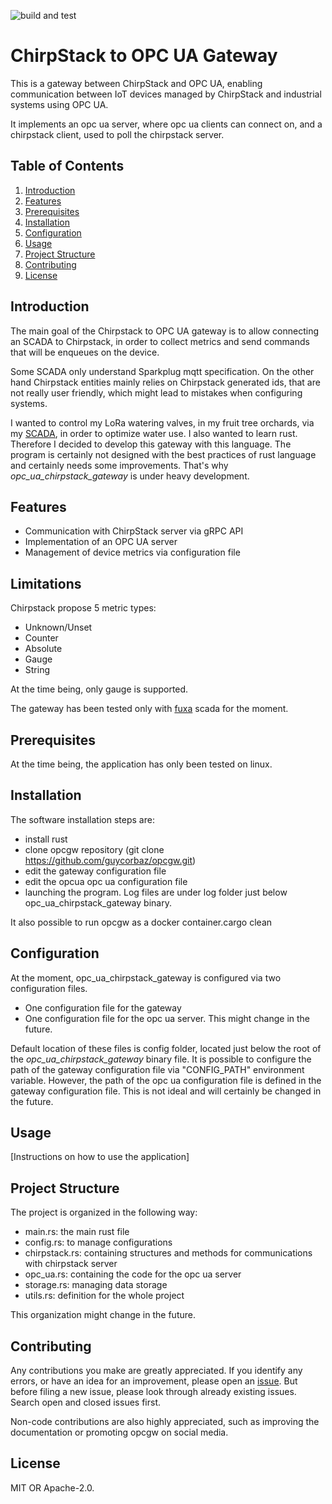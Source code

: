 ![build and test](https://github.com/guycorbaz/opcgw/actions/workflows/ci.yml/badge.svg)

# ChirpStack to OPC UA Gateway

This is a gateway between ChirpStack and OPC UA,
enabling communication between IoT devices managed by ChirpStack
and industrial systems using OPC UA.

It implements an opc ua server, where opc ua clients can connect on,
and a chirpstack client, used to poll the chirpstack server.


## Table of Contents

1. [Introduction](#introduction)
2. [Features](#features)
3. [Prerequisites](#prerequisites)
4. [Installation](#installation)
5. [Configuration](#configuration)
6. [Usage](#usage)
7. [Project Structure](#project-structure)
8. [Contributing](#contributing)
9. [License](#license)

## Introduction

The main goal of the Chirpstack to OPC UA gateway is to allow connecting
an SCADA to Chirpstack, in order to collect metrics and send commands
that will be enqueues on the device.

Some SCADA only understand Sparkplug mqtt specification.
On the other hand Chirpstack entities mainly relies on Chirpstack generated ids,
that are not really user friendly, which might lead to mistakes when configuring systems.

I wanted to control my LoRa watering valves, in my fruit tree orchards, via my [SCADA](https://en.wikipedia.org/wiki/SCADA),
in order to optimize water use.
I also wanted to learn rust. Therefore I decided to develop this gateway with this language.
The program is certainly not designed with the best practices of rust language and
certainly needs some improvements. That's why *opc_ua_chirpstack_gateway* is under heavy development.

## Features

- Communication with ChirpStack server via gRPC API
- Implementation of an OPC UA server
- Management of device metrics via configuration file


## Limitations

Chirpstack propose 5 metric types:
- Unknown/Unset
- Counter
- Absolute
- Gauge
- String

At the time being, only gauge is supported.

The gateway has been tested only with [fuxa](https://github.com/frangoteam/FUXA) scada for the moment.


## Prerequisites

At the time being, the application has only been tested on linux.


## Installation

The software installation steps are:
- install rust
- clone opcgw repository (git clone https://github.com/guycorbaz/opcgw.git)
- edit the gateway configuration file
- edit the opcua opc ua configuration file
- launching the program.
Log files are under log folder just below opc_ua_chirpstack_gateway binary.

It also possible to run opcgw as a docker container.cargo clean

## Configuration

At the moment, opc_ua_chirpstack_gateway is configured via two configuration files.

- One configuration file for the gateway
- One configuration file for the opc ua server. This might change in the future.

Default location of these files is config folder, located just below the root of the
*opc_ua_chirpstack_gateway* binary file. It is possible to configure the path of
the gateway configuration file via "CONFIG_PATH" environment variable. However, the path
of the opc ua configuration file is defined in the gateway configuration file.
This is not ideal and will certainly be changed in the future.

## Usage
 
[Instructions on how to use the application][]()


## Project Structure

The project is organized in the following way:
- main.rs: the main rust file
- config.rs: to manage configurations
- chirpstack.rs: containing  structures and methods for communications with chirpstack server
- opc_ua.rs: containing the code for the opc ua server
- storage.rs: managing data storage
- utils.rs: definition for the  whole project

This organization might change in the future.

## Contributing

Any contributions you make are greatly appreciated. If you identify any errors,
or have an idea for an improvement, please open an [issue](https://github.com/guycorbaz/opcgw/issues).
But before filing a new issue, please look through already existing issues. Search open and closed issues first.

Non-code contributions are also highly appreciated, such as improving the documentation
or promoting opcgw on social media.


## License

MIT OR Apache-2.0.
